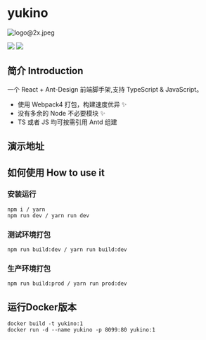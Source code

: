 # yukino
![logo@2x.jpeg](https://i.loli.net/2019/08/26/p12idEoYW6j9Bg7.jpg)

![](https://img.shields.io/badge/language-JavaScript-orange.svg)
![](https://img.shields.io/badge/language-TypeScript-blue.svg)
  

## 简介 Introduction
一个 React + Ant-Design 前端脚手架,支持 TypeScript & JavaScript。
+ 使用 Webpack4 打包，构建速度优异 ✨
+ 没有多余的 Node 不必要模块 ✨
+ TS 或者 JS 均可按需引用 Antd 组建

## 演示地址


## 如何使用 How to use it
### 安装运行
```bush
npm i / yarn 
npm run dev / yarn run dev
```

### 测试环境打包
```bush
npm run build:dev / yarn run build:dev
```

### 生产环境打包
```bush
npm run build:prod / yarn run prod:dev
```

## 运行Docker版本
```bush
docker build -t yukino:1
docker run -d --name yukino -p 8099:80 yukino:1
```